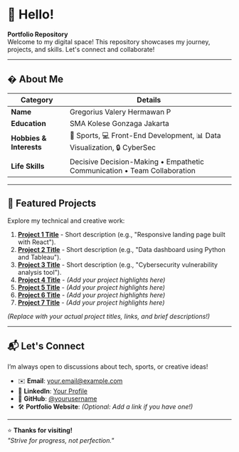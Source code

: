 # 👋 Hello!

**Portfolio Repository**  
Welcome to my digital space! This repository showcases my journey, projects, and skills. Let's connect and collaborate!

---

## � About Me

| **Category**         | **Details**                                                                 |
|-----------------------|-----------------------------------------------------------------------------|
| **Name**              | Gregorius Valery Hermawan P                                                |
| **Education**         | SMA Kolese Gonzaga Jakarta                                                 |
| **Hobbies & Interests**| 🏀 Sports, 💻 Front-End Development, 📊 Data Visualization, 🔒 CyberSec     |
| **Life Skills**       | Decisive Decision-Making • Empathetic Communication • Team Collaboration   |

---

## 🚀 Featured Projects

Explore my technical and creative work:

1. **[Project 1 Title](link)** - Short description (e.g., "Responsive landing page built with React").  
2. **[Project 2 Title](link)** - Short description (e.g., "Data dashboard using Python and Tableau").  
3. **[Project 3 Title](link)** - Short description (e.g., "Cybersecurity vulnerability analysis tool").  
4. **[Project 4 Title](link)** - *(Add your project highlights here)*  
5. **[Project 5 Title](link)** - *(Add your project highlights here)*  
6. **[Project 6 Title](link)** - *(Add your project highlights here)*  
7. **[Project 7 Title](link)** - *(Add your project highlights here)*  

*(Replace with your actual project titles, links, and brief descriptions!)*

---

## 📬 Let's Connect

I’m always open to discussions about tech, sports, or creative ideas!  

- ✉️ **Email**: [your.email@example.com](mailto:your.email@example.com)  
- 💼 **LinkedIn**: [Your Profile](https://linkedin.com/in/yourusername)  
- 🐙 **GitHub**: [@yourusername](https://github.com/yourusername)  
- 🛠️ **Portfolio Website**: *(Optional: Add a link if you have one!)*  

---

⭐ **Thanks for visiting!**  
*"Strive for progress, not perfection."*
